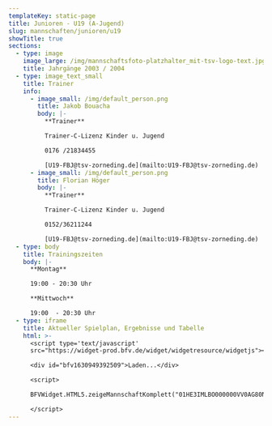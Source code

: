 ```yaml
---
templateKey: static-page
title: Junioren - U19 (A-Jugend)
slug: mannschaften/junioren/u19
showTitle: true
sections:
  - type: image
    image_large: /img/mannschaftsfoto-platzhalter_mit-tsv-logo-text.jpg
    title: Jahrgänge 2003 / 2004
  - type: image_text_small
    title: Trainer
    info:
      - image_small: /img/default_person.png
        title: Jakob Bouacha
        body: |-
          **Trainer**

          Trainer-C-Lizenz Kinder u. Jugend

          0176 /21834455

          [U19-FBJ@tsv-zorneding.de](mailto:U19-FBJ@tsv-zorneding.de)
      - image_small: /img/default_person.png
        title: Florian Höger
        body: |-
          **Trainer**

          Trainer-C-Lizenz Kinder u. Jugend

          0152/36211244

          [U19-FBJ@tsv-zorneding.de](mailto:U19-FBJ@tsv-zorneding.de)
  - type: body
    title: Trainingszeiten
    body: |-
      **Montag**

      19:00 - 20:30 Uhr

      **Mittwoch**

      19:00  - 20:30 Uhr
  - type: iframe
    title: Aktueller Spielplan, Ergebnisse und Tabelle
    html: >-
      <script type='text/javascript'
      src="https://widget-prod.bfv.de/widget/widgetresource/widgetjs"></script>

      <div id="bfv1630949392509">Laden...</div>

      <script>

      BFVWidget.HTML5.zeigeMannschaftKomplett("01HE3IMLBO000000VV0AG80NVTE4NR7G", "bfv1630949392509", { height: "800", width: "350", selectedTab:BFVWidget.HTML5.mannschaftTabs.spiele, colorResults: "undefined" , colorNav: "undefined" , colorClubName : "undefined" , backgroundNav: "undefined"});

      </script>
---
```

